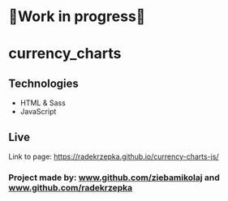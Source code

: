 # 🚧Work in progress🚧
# currency_charts

## Technologies
- HTML & Sass
- JavaScript

## Live
Link to page: https://radekrzepka.github.io/currency-charts-js/

### Project made by: www.github.com/ziebamikolaj and www.github.com/radekrzepka
